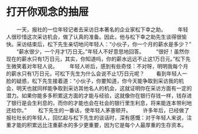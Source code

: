 # 打开你观念的抽屉
　　一天，报社的一位年轻记者去采访日本著名的企业家松下幸之助。 
　　年轻人很珍惜这次采访机会，做了认真的准备。因此，他与松下幸之助先生谈得很愉快。采访结束后，松下先生亲切地问年轻人：“小伙子，你一个月的薪水是多少？” 
　　“薪水很少，一个月才1万日无。”年轻人不好意思地回答。 
　　“很好！虽然你现在的薪水只有1万日元，其实，你知道吗，你的薪水远远不止这1万日元。”松下先生微笑着对年轻人说。 
　　年轻人听后，感到有些奇怪：不对呀，明明我每个月的薪水只有1万日元，可松下先生为什么会说不止1万日元呢？ 
　　看到年轻人一脸的疑惑，松下先生接着道：“小伙子，你要知道，你今天能争取到采访我的机会，明天也就同样能争取到采访其他名人的机会，这就证明你在采访方面有一定的潜力。如果你能多多积累这方面的才能与经验，这就像你在银行存钱一样，钱存进了银行是会生利息的，而你的才能也会在社会的银行里生利息，将来能连本带利地还给你。” 
　　松下先生的一番话，使年轻人茅塞顿开。 
　　许多年后，已经做了报社社长的年轻人，回忆起与松下先生的谈话时，深有感慨：对于年轻人来说，注重才能的积累远比注重薪水的多少更重要，因为它是每个人最厚重的生存资本。
 